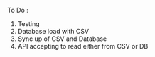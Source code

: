 To Do : 

1. Testing
2. Database load with CSV
3. Sync up of CSV and Database
4. API accepting to read either from CSV or DB